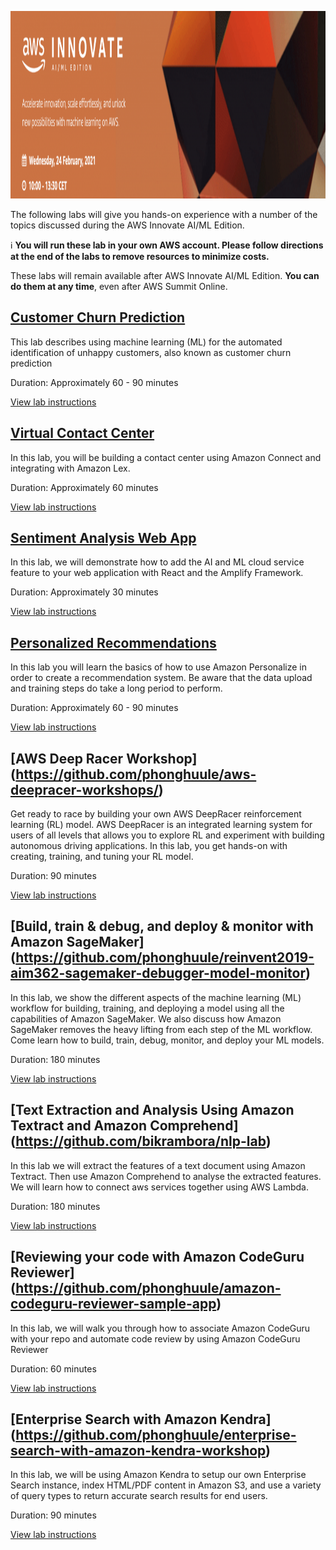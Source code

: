 <p align="center">
  <img width="700" height="300" src="images/aimlinnovate.png">
</p>

The following labs will give you hands-on experience with a number of the topics discussed during the AWS Innovate AI/ML Edition.

ℹ️ **You will run these lab in your own AWS account. Please follow directions at the end of the labs to remove resources to minimize costs.**

These labs will remain available after AWS Innovate AI/ML Edition. **You can do them at any time**, even after AWS Summit Online.

## [Customer Churn Prediction](https://github.com/phonghuule/sagemaker-churn)

This lab describes using machine learning (ML) for the automated identification of unhappy customers, also known as customer churn prediction

Duration: Approximately 60 - 90 minutes

[View lab instructions](https://github.com/phonghuule/sagemaker-churn)

## [Virtual Contact Center](https://github.com/phonghuule/connect-lex-integration-bookappointment)

In this lab, you will be building a contact center using Amazon Connect and integrating with Amazon Lex.

Duration: Approximately 60 minutes

[View lab instructions](https://github.com/phonghuule/connect-lex-integration-bookappointment)


## [Sentiment Analysis Web App](https://github.com/rahulbaisla/sentimentAnalysisLab)

In this lab, we will demonstrate how to add the AI and ML cloud service feature to your web application with React and the Amplify Framework.

Duration: Approximately 30 minutes

[View lab instructions](https://github.com/rahulbaisla/sentimentAnalysisLab)

## [Personalized Recommendations](https://github.com/tsengsy/aws-labs/blob/master/personalise/personalise.md)

In this lab you will learn the basics of how to use Amazon Personalize in order to create a recommendation system. Be aware that the data upload and training steps do take a long period to perform.

Duration: Approximately 60 - 90 minutes

[View lab instructions](https://github.com/tsengsy/aws-labs/blob/master/personalise/personalise.md)

## [AWS Deep Racer Workshop] (https://github.com/phonghuule/aws-deepracer-workshops/)

Get ready to race by building your own AWS DeepRacer reinforcement learning (RL) model. AWS DeepRacer is an integrated learning system for users of all levels that allows you to explore RL and experiment with building autonomous driving applications. In this lab, you get hands-on with creating, training, and tuning your RL model.

Duration: 90 minutes

[View lab instructions](https://github.com/phonghuule/aws-deepracer-workshops/)

## [Build, train & debug, and deploy & monitor with Amazon SageMaker] (https://github.com/phonghuule/reinvent2019-aim362-sagemaker-debugger-model-monitor)

In this lab, we show the different aspects of the machine learning (ML) workflow for building, training, and deploying a model using all the capabilities of Amazon SageMaker. We also discuss how Amazon SageMaker removes the heavy lifting from each step of the ML workflow. Come learn how to build, train, debug, monitor, and deploy your ML models. 

Duration: 180 minutes

[View lab instructions](https://github.com/phonghuule/reinvent2019-aim362-sagemaker-debugger-model-monitor)

## [Text Extraction and Analysis Using Amazon Textract and Amazon Comprehend] (https://github.com/bikrambora/nlp-lab)

In this lab we will extract the features of a text document using Amazon Textract. Then use Amazon Comprehend to analyse the extracted features. We will learn how to connect aws services together using AWS Lambda.

Duration: 180 minutes

[View lab instructions](https://github.com/bikrambora/nlp-lab)

## [Reviewing your code with Amazon CodeGuru Reviewer] (https://github.com/phonghuule/amazon-codeguru-reviewer-sample-app)

In this lab, we will walk you through how to associate Amazon CodeGuru with your repo and automate code review by using Amazon CodeGuru Reviewer

Duration: 60 minutes

[View lab instructions](https://github.com/phonghuule/amazon-codeguru-reviewer-sample-app)

## [Enterprise Search with Amazon Kendra] (https://github.com/phonghuule/enterprise-search-with-amazon-kendra-workshop)

In this lab, we will be using Amazon Kendra to setup our own Enterprise Search instance, index HTML/PDF content in Amazon S3, and use a variety of query types to return accurate search results for end users.

Duration: 90 minutes

[View lab instructions](https://github.com/phonghuule/enterprise-search-with-amazon-kendra-workshop)